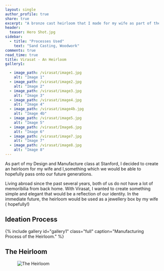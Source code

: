 ```yaml
---
layout: single 
author_profile: true
share: true 
excerpt: "A bronze cast heirloom that I made for my wife as part of the Design and Manufacture class at Stanford."
header:
  teaser: Hero Shot.jpg
sidebar:
  - title: "Processes Used"
    text: "Sand Casting, Woodwork"
comments: true
read_time: true
title: Virasat - An Heirloom 
gallery1:

  - image_path: /virasat/image1.jpg
    alt: "Image 1"
  - image_path: /virasat/image2.jpg
    alt: "Image 2"
  - image_path: /virasat/image3.jpg
    alt: "Image 3"
  - image_path: /virasat/image4.jpg
    alt: "Image 4"
  - image_path: /virasat/image4b.jpg
    alt: "Image 4b"
  - image_path: /virasat/image5.jpg
    alt: "Image 5"
  - image_path: /virasat/Image6.jpg
    alt: "Image 6"
  - image_path: /virasat/image7.jpg
    alt: "Image 7"
  - image_path: /virasat/image8.jpg
    alt: "Image 8"
---  
```


As part of my Design and Manufacture class at Stanford, I decided to create an heirloom for my wife and I,something which we would be able to hopefully pass onto our future generations.

Living abroad since the past several years, both of us do not have a lot of memoribilia from back home. With Virasat, I wanted to create something simple and elegant that would be a reflection of our identity.
In the immediate future, the heirloom would be used as a jewellery box by my wife ( hopefully!)

## Ideation Process

{% include gallery id="gallery1" class="full" caption="Manufacturing Process of the Heirloom." %}

## The Heirloom
<figure>
  <img src="/images/virasat/Hero Shot High Quality.jpg" alt="The Heirloom">
</figure> 
